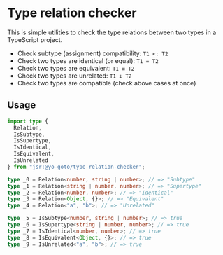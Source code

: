 # Type relation checker

This is simple utilities to check the type relations between two types in a TypeScript project.

- Check subtype (assignment) compatibility: `T1 <: T2`
- Check two types are identical (or equal): `T1 = T2`
- Check two types are equivalent: `T1 ≡ T2`
- Check two types are unrelated: `T1 ⊥ T2`
- Check two types are compatible (check above cases at once)

## Usage

```ts
import type {
  Relation,
  IsSubtype,
  IsSupertype,
  IsIdentical,
  IsEquivalent,
  IsUnrelated
} from "jsr:@yo-goto/type-relation-checker";

type _0 = Relation<number, string | number>; // => "Subtype"
type _1 = Relation<string | number, number>; // => "Supertype"
type _2 = Relation<number, number>; // => "Identical"
type _3 = Relation<Object, {}>; // => "Equivalent"
type _4 = Relation<"a", "b">; // => "Unrelated"

type _5 = IsSubtype<number, string | number>; // => true
type _6 = IsSupertype<string | number, number>; // => true
type _7 = IsIdentical<number, number>; // => true
type _8 = IsEquivalent<Object, {}>; // => true
type _9 = IsUnrelated<"a", "b">; // => true
```

